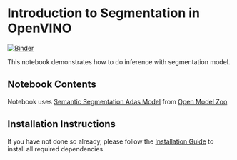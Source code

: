 # Introduction to Segmentation in OpenVINO

[![Binder](https://mybinder.org/badge_logo.svg)](https://mybinder.org/v2/gh/openvinotoolkit/openvino_notebooks/HEAD?filepath=notebooks%2F003-hello-segmentation%2F003-hello-segmentation.ipynb)

This notebook demonstrates how to do inference with segmentation model.

## Notebook Contents

Notebook uses [Semantic Segmentation Adas Model](https://docs.openvinotoolkit.org/2019_R1/_semantic_segmentation_adas_0001_description_semantic_segmentation_adas_0001.html) from [Open Model Zoo](https://github.com/openvinotoolkit/open_model_zoo/).

## Installation Instructions

If you have not done so already, please follow the [Installation Guide](../../README.md) to install all required dependencies.
